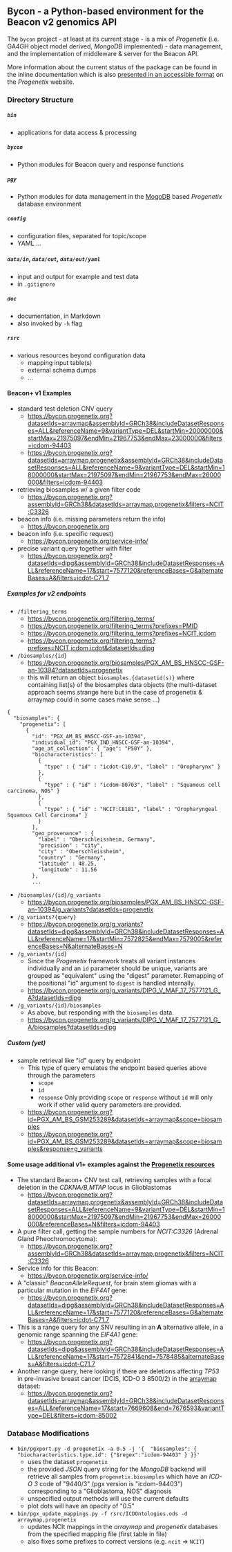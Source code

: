## Bycon - a Python-based environment for the Beacon v2 genomics API

The `bycon` project - at least at its current stage - is a mix of _Progenetix_ (i.e. GA4GH object model derived, _MongoDB_ implemented) - data management, and the implementation of middleware & server for the Beacon API.

More information about the current status of the package can be found in the inline
documentation which is also [presented in an accessible format](https://info.progenetix.org/tags/Beacon.html) on the _Progenetix_
website.

### Directory Structure

##### `bin`

* applications for data access & processing

##### `bycon`

* Python modules for Beacon query and response functions

##### `pgy`

* Python modules for data management in the [MogoDB](http://mongodb.org) based
_Progenetix_ database environment

##### `config`

* configuration files, separated for topic/scope
* YAML ...

##### `data/in`, `data/out`, `data/out/yaml`

* input and output for example and test data
* in `.gitignore`

##### `doc`

* documentation, in Markdown
* also invoked by `-h` flag

##### `rsrc`

* various resources beyond configuration data
    - mapping input table(s)
    - external schema dumps
    - ...

#### Beacon+ v1 Examples

* standard test deletion CNV query
  - <https://bycon.progenetix.org?datasetIds=arraymap&assemblyId=GRCh38&includeDatasetResponses=ALL&referenceName=9&variantType=DEL&startMin=20000000&startMax=21975097&endMin=21967753&endMax=23000000&filters=icdom-94403>
  - <https://bycon.progenetix.org?datasetIds=arraymap,progenetix&assemblyId=GRCh38&includeDatasetResponses=ALL&referenceName=9&variantType=DEL&startMin=18000000&startMax=21975097&endMin=21967753&endMax=26000000&filters=icdom-94403>
* retrieving biosamples w/ a given filter code
  - <https://bycon.progenetix.org?assemblyId=GRCh38&datasetIds=arraymap,progenetix&filters=NCIT:C3326>
* beacon info (i.e. missing parameters return the info)
  - <https://bycon.progenetix.org>
* beacon info (i.e. specific request)
  - <https://bycon.progenetix.org/service-info/>
* precise variant query together with filter
  - <https://bycon.progenetix.org?datasetIds=dipg&assemblyId=GRCh38&includeDatasetResponses=ALL&referenceName=17&start=7577120&referenceBases=G&alternateBases=A&filters=icdot-C71.7>

##### Examples for v2 endpoints

* `/filtering_terms`
  - <https://bycon.progenetix.org/filtering_terms/>
  - <https://bycon.progenetix.org/filtering_terms?prefixes=PMID>
  - <https://bycon.progenetix.org/filtering_terms?prefixes=NCIT,icdom>
  - <https://bycon.progenetix.org/filtering_terms?prefixes=NCIT,icdom,icdot&datasetIds=dipg>
* `/biosamples/{id}`
  - <https://bycon.progenetix.org/biosamples/PGX_AM_BS_HNSCC-GSF-an-10394?datasetIds=progenetix>
  - this will return an object `biosamples.{datasetid(s)}` where containing list(s) of
  the biosamples data objects (the multi-dataset approach seems strange here but
  in the case of progenetix & arraymap could in some cases make sense ...)

```
{
  "biosamples": {
    "progenetix": [
      {
        "id": "PGX_AM_BS_HNSCC-GSF-an-10394",
        "individual_id": "PGX_IND_HNSCC-GSF-an-10394",
        "age_at_collection": { "age": "P50Y" },
        "biocharacteristics": [
          {
            "type" : { "id" : "icdot-C10.9", "label" : "Oropharynx" }
          },
          {
            "type" : { "id" : "icdom-80703", "label" : "Squamous cell carcinoma, NOS" }
          },
          {
            "type" : { "id" : "NCIT:C8181", "label" : "Oropharyngeal Squamous Cell Carcinoma" }
          }
        ],
        "geo_provenance" : {
          "label" : "Oberschleissheim, Germany",
          "precision" : "city",
          "city" : "Oberschleissheim",
          "country" : "Germany",
          "latitude" : 48.25,
          "longitude" : 11.56
        },
        ...
```
* `/biosamples/{id}/g_variants`
  - <https://bycon.progenetix.org/biosamples/PGX_AM_BS_HNSCC-GSF-an-10394/g_variants?datasetIds=progenetix>
* `/g_variants?{query}`  
  - <https://bycon.progenetix.org/g_variants?datasetIds=dipg&assemblyId=GRCh38&includeDatasetResponses=ALL&referenceName=17&startMin=7572825&endMax=7579005&referenceBases=N&alternateBases=N>
* `/g_variants/{id}`    
  - Since the _Progenetix_ framework treats all variant instances individually
  and an `id` parameter should be unique, variants are grouped as "equivalent"
  using the "digest" parameter. Remapping of the positional "id" argument to `digest`
  is handled internally.
  - <https://bycon.progenetix.org/g_variants/DIPG_V_MAF_17_7577121_G_A?datasetIds=dipg>
* `/g_variants/{id}/biosamples`
  - As above, but responding with the `biosamples` data.
  - <https://bycon.progenetix.org/g_variants/DIPG_V_MAF_17_7577121_G_A/biosamples?datasetIds=dipg>


##### Custom (yet)

* sample retrieval like "id" query by endpoint
  - This type of query emulates the endpoint based queries above through the parameters
    * `scope`
    * `id`
    * `response`
    Only providing `scope` or `response` without `id` will only work if other valid
    query parameters are provided.
  - <https://bycon.progenetix.org?id=PGX_AM_BS_GSM253289&datasetIds=arraymap&scope=biosamples>
  - <https://bycon.progenetix.org?id=PGX_AM_BS_GSM253289&datasetIds=arraymap&scope=biosamples&response=g_variants>


#### Some usage additional v1+ examples against the [Progenetix resources](http://progenetix.org)

* The standard Beacon+ CNV test call, retrieving samples with a focal deletion in the _CDKNA/B,MTAP_ locus in Glioblastomas
    - https://bycon.progenetix.org?datasetIds=arraymap,progenetix&assemblyId=GRCh38&includeDatasetResponses=ALL&referenceName=9&variantType=DEL&startMin=18000000&startMax=21975097&endMin=21967753&endMax=26000000&referenceBases=N&filters=icdom-94403
* A pure filter call, getting the sample numbers for _NCIT:C3326_ (Adrenal Gland Pheochromocytoma):
    - https://bycon.progenetix.org?assemblyId=GRCh38&datasetIds=arraymap,progenetix&filters=NCIT:C3326
* Service info for this Beacon:
    - https://bycon.progenetix.org/service-info/
* A "classic" _BeaconAlleleRequest_, for brain stem gliomas with a particular mutation in the _EIF4A1_ gene:
    - https://bycon.progenetix.org?datasetIds=dipg&assemblyId=GRCh38&includeDatasetResponses=ALL&referenceName=17&start=7577120&referenceBases=G&alternateBases=A&filters=icdot-C71.7
* This is a range query for any SNV resulting in an **A** alternative allele, in a genomic range spanning the _EIF4A1_ gene:
    - https://bycon.progenetix.org?datasetIds=dipg&assemblyId=GRCh38&includeDatasetResponses=ALL&referenceName=17&start=7572841&end=7578485&alternateBases=A&filters=icdot-C71.7
* Another range query, here looking if there are deletions affecting _TP53_ in pre-invasive breast cancer (DCIS, ICD-O 3 8500/2) in the [arraymap](http://arraymap.org) dataset:
    - https://bycon.progenetix.org?datasetIds=arraymap&assemblyId=GRCh38&includeDatasetResponses=ALL&referenceName=17&start=7669608&end=7676593&variantType=DEL&filters=icdom-85002

### Database Modifications

* `bin/pgxport.py -d progenetix -a 0.5 -j '{ 
        "biosamples": { "biocharacteristics.type.id": {"$regex":"icdom-94403" } }}'`
    - uses the dataset `progenetix`
    - the provided _JSON_ query string for the _MongoDB_ backend will retrieve
    all samples from `progenetix.biosamples` which have an _ICD-O 3_ code of
    "9440/3" (pgx version is "icdom-94403") corresponding to a "Glioblastoma,
    NOS" diagnosis
    - unspecified output methods will use the current defaults
    - plot dots will have an opacity of "0.5"
* `bin/pgx_update_mappings.py -f rsrc/ICDOntologies.ods -d arraymap,progenetix`
    - updates NCIt mappings in the _arraymap_ and _progenetix_ databases
    from the specified mapping file (first table in file)
    - also fixes some prefixes to correct versions (e.g. `ncit` => `NCIT`)
